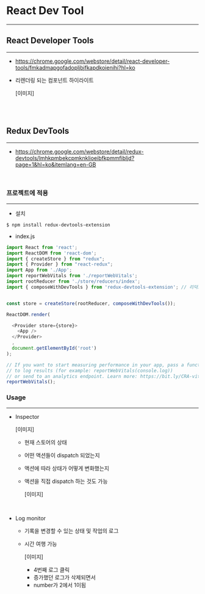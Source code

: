 # React Dev Tool
---
## React Developer Tools
---
- https://chrome.google.com/webstore/detail/react-developer-tools/fmkadmapgofadopljbjfkapdkoienihi?hl=ko
- 리렌더링 되는 컴포넌트 하이라이트

  [이미지]


<br>
<br>

## Redux DevTools
---
- https://chrome.google.com/webstore/detail/redux-devtools/lmhkpmbekcpmknklioeibfkpmmfibljd?page=1&hl=ko&itemlang=en-GB

<br>


### 프로젝트에 적용
---
- 설치
```
$ npm install redux-devtools-extension
```


- index.js
```js
import React from 'react';
import ReactDOM from 'react-dom';
import { createStore } from "redux"; 
import { Provider } from "react-redux"; 
import App from './App';
import reportWebVitals from './reportWebVitals';
import rootReducer from './store/reducers/index';
import { composeWithDevTools } from 'redux-devtools-extension'; // 리덕스 개발자 도구


const store = createStore(rootReducer, composeWithDevTools());

ReactDOM.render(

  <Provider store={store}>
    <App />
  </Provider>
  ,
  document.getElementById('root')
);

// If you want to start measuring performance in your app, pass a function
// to log results (for example: reportWebVitals(console.log))
// or send to an analytics endpoint. Learn more: https://bit.ly/CRA-vitals
reportWebVitals();
```


### Usage
---
- Inspector

  [이미지]

    - 현재 스토어의 상태
    - 어떤 액션들이 dispatch 되었는지 
    - 액션에 따라 상태가 어떻게 변화했는지
    - 액션을 직접 dispatch 하는 것도 가능

      [이미지]

<br>

- Log monitor
    - 기록을 변경할 수 있는 상태 및 작업의 로그
    - 시간 여행 가능

      [이미지]

        - 4번째 로그 클릭
        - 증가했던 로그가 삭제되면서
        - number가 2에서 1이됨






